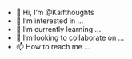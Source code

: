 - 👋 Hi, I’m @Kaifthoughts
- 👀 I’m interested in ...
- 🌱 I’m currently learning ...
- 💞️ I’m looking to collaborate on ...
- 📫 How to reach me ...

<!---
Kaifthoughts/Kaifthoughts is a ✨ special ✨ repository because its `README.md` (this file) appears on your GitHub profile.
You can click the Preview to take a look at your changes.
--->
